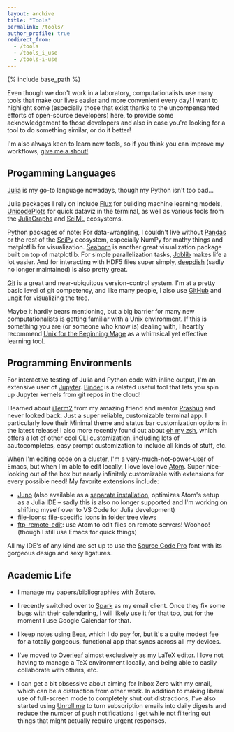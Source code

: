 ```yaml
---
layout: archive
title: "Tools"
permalink: /tools/
author_profile: true
redirect_from:
  - /tools
  - /tools_i_use
  - /tools-i-use
---
```


{% include base_path %}

Even though we don't work in a laboratory, computationalists use many tools that make our lives easier and more convenient every day! I want to highlight some (especially those that exist thanks to the uncompensanted efforts of open-source developers) here, to provide some acknowledgement to those developers and also in case you're looking for a tool to do something similar, or do it better!

I'm also always keen to learn new tools, so if you think you can improve my workflows, [give me a shout!](rkurchin@cmu.edu)

Progamming Languages
--------------------

[Julia](https://www.julialang.org) is my go-to language nowadays, though my Python isn't too bad...

Julia packages I rely on include [Flux](https://fluxml.ai) for building machine learning models, [UnicodePlots](https://github.com/Evizero/UnicodePlots.jl) for quick dataviz in the terminal, as well as various tools from the [JuliaGraphs](https://github.com/JuliaGraphs/LightGraphs.jl) and [SciML](https://sciml.ai) ecosystems.

Python packages of note: For data-wrangling, I couldn't live without [Pandas](https://pandas.pydata.org) or the rest of the [SciPy](https://www.scipy.org) ecosystem, especially NumPy for mathy things and matplotlib for visualization. [Seaborn](https://seaborn.pydata.org) is another great visualization package built on top of matplotlib. For simple parallelization tasks, [Joblib](https://joblib.readthedocs.io/en/latest/) makes life a lot easier. And for interacting with HDF5 files super simply, [deepdish](https://deepdish.readthedocs.io/en/latest/) (sadly no longer maintained) is also pretty great.

[Git](https://git-scm.com) is a great and near-ubiquitous version-control system. I'm at a pretty basic level of git competency, and like many people, I also use [GitHub](https://www.github.com) and [ungit](https://github.com/FredrikNoren/ungit) for visualizing the tree.

Maybe it hardly bears mentioning, but a big barrier for many new computationalists is getting familiar with a Unix environment. If this is something you are (or someone who know is) dealing with, I heartily recommend [Unix for the Beginning Mage](http://lab46.corning-cc.edu/_media/haas/ufbm.pdf) as a whimsical yet effective learning tool.

Programming Environments
------------------------

For interactive testing of Julia and Python code with inline output, I'm an extensive user of [Jupyter](https://jupyter.org). [Binder](https://www.mybinder.org) is a related useful tool that lets you spin up Jupyter kernels from git repos in the cloud!

I learned about [iTerm2](https://iterm2.com) from my amazing friend and mentor [Prashun](https://www.prashungorai.org/) and never looked back. Just a super reliable, customizable terminal app. I particularly love their Minimal theme and status bar customization options in the latest release! I also more recently found out about [oh my zsh](https://ohmyz.sh), which offers a lot of other cool CLI customization, including lots of aautocompletes, easy prompt customization to include all kinds of stuff, etc.

When I'm editing code on a cluster, I'm a very-much-not-power-user of Emacs, but when I'm able to edit locally, I love love love [Atom](https://atom.io). Super nice-looking out of the box but nearly infinitely customizable with extensions for every possible need! My favorite extensions include:
* [Juno](https://atom.io/packages/uber-juno) (also available as a [separate installation](https://junolab.org), optimizes Atom's setup as a Julia IDE – sadly this is also no longer supported and I'm working on shifting myself over to VS Code for Julia development)
* [file-icons](https://atom.io/packages/file-icons): file-specific icons in folder tree views
* [ftp-remote-edit](https://atom.io/packages/ftp-remote-edit): use Atom to edit files on remote servers! Woohoo! (though I still use Emacs for quick things)

All my IDE's of any kind are set up to use the [Source Code Pro](https://fonts.google.com/specimen/Source+Code+Pro) font with its gorgeous design and sexy ligatures.

Academic Life
-------------

* I manage my papers/bibliographies with [Zotero](https://www.zotero.org).

* I recently switched over to [Spark](https://sparkmailapp.com) as my email client. Once they fix some bugs with their calendaring, I will likely use it for that too, but for the moment I use Google Calendar for that.

* I keep notes using [Bear](https://bear.app), which I do pay for, but it's a quite modest fee for a totally gorgeous, functional app that syncs across all my devices.

* I've moved to [Overleaf](https://www.overleaf.com) almost exclusively as my LaTeX editor. I love not having to manage a TeX environment locally, and being able to easily collaborate with others, etc.

* I can get a bit obsessive about aiming for Inbox Zero with my email, which can be a distraction from other work. In addition to making liberal use of full-screen mode to completely shut out distractions, I've also started using [Unroll.me](https://unroll.me) to turn subscription emails into daily digests and reduce the number of push notifications I get while not filtering out things that might actually require urgent responses.

